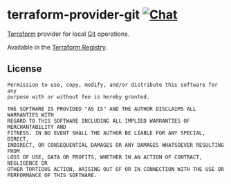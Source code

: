 <!--
SPDX-FileCopyrightText: The terraform-provider-git Authors
SPDX-License-Identifier: 0BSD
 -->

# terraform-provider-git [![Chat](https://img.shields.io/badge/matrix-%23community.metio.wtf:matrix.org-brightgreen.svg?style=social&label=Matrix)](https://matrix.to/#/#community.metio.wtf:matrix.org)

[Terraform](https://www.terraform.io/) provider for local [Git](https://git-scm.com/) operations.

Available in the [Terraform Registry](https://registry.terraform.io/providers/metio/git/).

## License

```
Permission to use, copy, modify, and/or distribute this software for any
purpose with or without fee is hereby granted.

THE SOFTWARE IS PROVIDED "AS IS" AND THE AUTHOR DISCLAIMS ALL WARRANTIES WITH
REGARD TO THIS SOFTWARE INCLUDING ALL IMPLIED WARRANTIES OF MERCHANTABILITY AND
FITNESS. IN NO EVENT SHALL THE AUTHOR BE LIABLE FOR ANY SPECIAL, DIRECT,
INDIRECT, OR CONSEQUENTIAL DAMAGES OR ANY DAMAGES WHATSOEVER RESULTING FROM
LOSS OF USE, DATA OR PROFITS, WHETHER IN AN ACTION OF CONTRACT, NEGLIGENCE OR
OTHER TORTIOUS ACTION, ARISING OUT OF OR IN CONNECTION WITH THE USE OR
PERFORMANCE OF THIS SOFTWARE.
```
